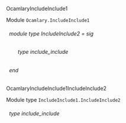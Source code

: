 OcamlaryIncludeInclude1

 Module  `` Ocamlary.IncludeInclude1 `` 
<a id="module-type-IncludeInclude2"></a>
###### &nbsp; module type IncludeInclude2 = sig

<a id="type-include_include"></a>
###### &nbsp; &nbsp; &nbsp; &nbsp; type include_include



 ###### &nbsp; end


OcamlaryIncludeInclude1IncludeInclude2

 Module type  `` IncludeInclude1.IncludeInclude2 `` 
<a id="type-include_include"></a>
###### &nbsp; type include_include

